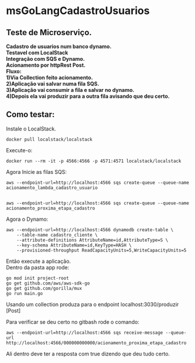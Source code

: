 # msGoLangCadastroUsuarios
## Teste de Microserviço.

<b>
Cadastro de usuarios num banco dynamo. </br>
Testavel com LocalStack </br>
Integração com SQS e Dynamo. </br>
Acionamento por httpRest Post. </br>
</b>
<b>
Fluxo:</br>
1)Via Collection feito acionamento. </br>
2)Aplicação vai salvar numa fila SQS. </br>
3)Aplicação vai consumir a fila e salvar no dynamo. </br>
4)Depois ela vai produzir para a outra fila avisando que deu certo. </br>
</b>

## Como testar:
Instale o LocalStack.
```
docker pull localstack/localstack

```
Execute-o:
```
docker run --rm -it -p 4566:4566 -p 4571:4571 localstack/localstack
```
Agora Inicie as filas SQS:
```
aws --endpoint-url=http://localhost:4566 sqs create-queue --queue-name acionamento_lambda_cadastro_usuario


aws --endpoint-url=http://localhost:4566 sqs create-queue --queue-name acionamento_proxima_etapa_cadastro

```
Agora o Dynamo:
```
aws --endpoint-url=http://localhost:4566 dynamodb create-table \
    --table-name cadastro_cliente \
    --attribute-definitions AttributeName=id,AttributeType=S \
    --key-schema AttributeName=id,KeyType=HASH \
    --provisioned-throughput ReadCapacityUnits=5,WriteCapacityUnits=5

```
Então execute a aplicação. </br>
Dentro da pasta app rode:
```
go mod init project-root
go get github.com/aws/aws-sdk-go
go get github.com/gorilla/mux
go run main.go
```
Usando um collection produza para o endpoint localhost:3030/produzir [Post]

Para verificar se deu certo no gitbash rode o comando:
```
aws --endpoint-url=http://localhost:4566 sqs receive-message --queue-url http://localhost:4566/000000000000/acionamento_proxima_etapa_cadastro
```

Ali dentro deve ter a resposta com true dizendo que deu tudo certo.
